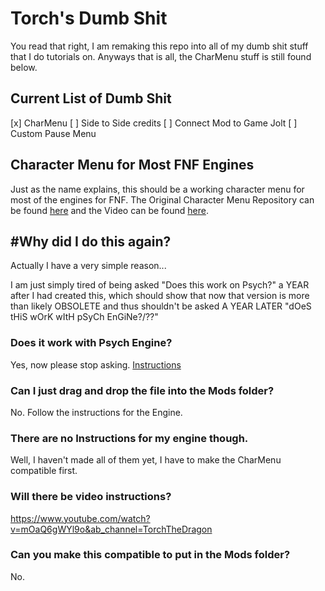 # Torch's Dumb Shit

You read that right, I am remaking this repo into all of my dumb shit stuff that I do tutorials on. Anyways that is all, the CharMenu stuff is still found below.

## Current List of Dumb Shit

[x] CharMenu
[ ] Side to Side credits 
[ ] Connect Mod to Game Jolt
[ ] Custom Pause Menu

## Character Menu for Most FNF Engines

Just as the name explains, this should be a working character menu for most of the engines for FNF.
The Original Character Menu Repository can be found [here](https://github.com/TorchTheDragon/FNFTorchEdition) and the Video can be found [here](https://youtu.be/66AcG4_wd6E).

## #Why did I do this again?

Actually I have a very simple reason...

I am just simply tired of being asked "Does this work on Psych?" a YEAR after I had created this, which should show that now that version is more than likely OBSOLETE and thus shouldn't be asked A YEAR LATER "dOeS tHiS wOrK wItH pSyCh EnGiNe?/??"

### Does it work with Psych Engine?

Yes, now please stop asking. [Instructions](./Instructions/Psych/)

### Can I just drag and drop the file into the Mods folder?

No. Follow the instructions for the Engine.

### There are no Instructions for my engine though.

Well, I haven't made all of them yet, I have to make the CharMenu compatible first.

### Will there be video instructions?

https://www.youtube.com/watch?v=mOaQ6gWYl9o&ab_channel=TorchTheDragon

### Can you make this compatible to put in the Mods folder?

No.
